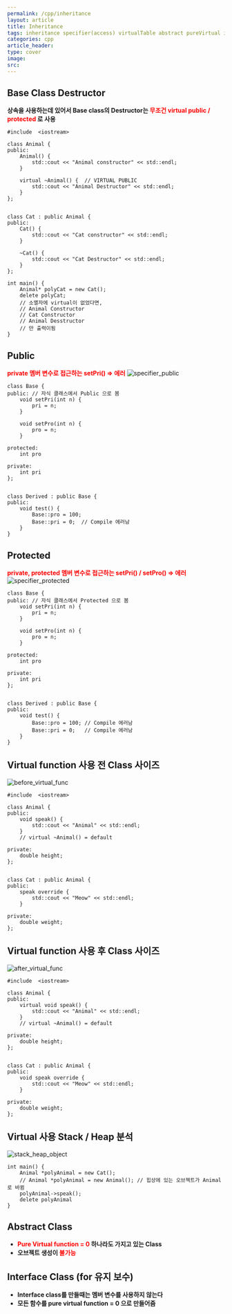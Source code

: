 ```yaml
---
permalink: /cpp/inheritance
layout: article
title: Inheritance
tags: inheritance specifier(access) virtualTable abstract pureVirtual interface
categories: cpp
article_header:
type: cover
image:
src:
---
```

## Base Class Destructor
**상속을 사용하는데 있어서 Base class의 Destructor는 <span style="color:red">무조건 virtual public / protected</span> 로 사용**
```
#include  <iostream>

class Animal {
public:
    Animal() {
        std::cout << "Animal constructor" << std::endl;
    }
    
    virtual ~Animal() {  // VIRTUAL PUBLIC
        std::cout << "Animal Destructor" << std::endl;
    }
};


class Cat : public Animal {
public:
    Cat() {
        std::cout << "Cat constructor" << std::endl;
    }

    ~Cat() {
        std::cout << "Cat Destructor" << std::endl;
    }
};

int main() {
    Animal* polyCat = new Cat();
    delete polyCat;
    // 소멸자에 virtual이 없었다면,
    // Animal Constructor
    // Cat Constructor
    // Animal Desstructor
    // 만 출력이됨
}
```

## Public
**<span style="color:red">private 멤버 변수로 접근하는 setPri() => 에러</span>**
![specifier_public](/assets/images/cpp/Inheritance/public.png)

```
class Base {
public: // 자식 클래스에서 Public 으로 봄
    void setPri(int n) {
        pri = n;
    }

    void setPro(int n) {
        pro = n;
    }

protected:
    int pro

private: 
    int pri
};


class Derived : public Base {
public:
    void test() {
        Base::pro = 100;
        Base::pri = 0;  // Compile 에러남
    }
}
```


## Protected
**<span style="color:red">private, protected 멤버 변수로 접근하는 setPri() / setPro() => 에러</span>**
![specifier_protected](/assets/images/cpp/Inheritance/protected.png)

```
class Base {
public: // 자식 클래스에서 Protected 으로 봄
    void setPri(int n) {
        pri = n;
    }

    void setPro(int n) {
        pro = n;
    }

protected:
    int pro

private: 
    int pri
};


class Derived : public Base {
public:
    void test() {
        Base::pro = 100; // Compile 에러남
        Base::pri = 0;   // Compile 에러남
    }
}
```

## Virtual function 사용 전 Class 사이즈
![before_virtual_func](/assets/images/cpp/Inheritance/bvf.png)

```
#include  <iostream>

class Animal {
public:
    void speak() {
        std::cout << "Animal" << std::endl;
    }
    // virtual ~Animal() = default

private:
    double height;
};


class Cat : public Animal {
public:
    speak override {
        std::cout << "Meow" << std::endl;
    }

private:
    double weight;
};

```

## Virtual function 사용 후 Class 사이즈
![after_virtual_func](/assets/images/cpp/Inheritance/avf.png)

```
#include  <iostream>

class Animal {
public:
    virtual void speak() {
        std::cout << "Animal" << std::endl;
    }
    // virtual ~Animal() = default

private:
    double height;
};


class Cat : public Animal {
public:
    void speak override {
        std::cout << "Meow" << std::endl;
    }

private:
    double weight;
};

```

## Virtual 사용 Stack / Heap 분석
![stack_heap_object](/assets/images/cpp/Inheritance/stack_heap.png)
```
int main() {
    Animal *polyAnimal = new Cat();
    // Animal *polyAnimal = new Animal(); // 힙상에 있는 오브젝트가 Animal로 바뀜
    polyAnimal->speak();
    delete polyAnimal
}
```

## Abstract Class
- **<span style="color:red">Pure Virtual function = 0</span> 하나라도 가지고 있는 Class**
- **오브젝트 생성이 <span style="color:red">불가능</span>**


## Interface Class (for 유지 보수)
- **Interface class를 만들때는 멤버 변수를 사용하지 않는다**
- **모든 함수를 pure virtual function = 0 으로 만들어줌**
